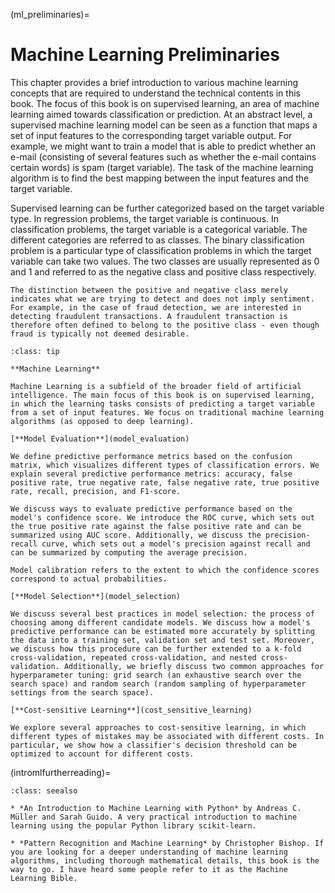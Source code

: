 (ml_preliminaries)=

# Machine Learning Preliminaries

This chapter provides a brief introduction to various machine learning concepts that are required to understand the technical contents in this book. The focus of this book is on supervised learning, an area of machine learning aimed towards classification or prediction. At an abstract level, a supervised machine learning model can be seen as a function that maps a set of input features to the corresponding target variable output. For example, we might want to train a model that is able to predict whether an e-mail (consisting of several features such as whether the e-mail contains certain words) is spam (target variable). The task of the machine learning algorithm is to find the best mapping between the input features and the target variable.

Supervised learning can be further categorized based on the target variable type. In regression problems, the target variable is continuous. In classification problems, the target variable is a categorical variable. The different categories are referred to as classes. The binary classification problem is a particular type of classification problems in which the target variable can take two values. The two classes are usually represented as 0 and 1 and referred to as the negative class and positive class respectively.

```{note}
The distinction between the positive and negative class merely indicates what we are trying to detect and does not imply sentiment. For example, in the case of fraud detection, we are interested in detecting fraudulent transactions. A fraudulent transaction is therefore often defined to belong to the positive class - even though fraud is typically not deemed desirable.
```

```{admonition} Summary
:class: tip

**Machine Learning**

Machine Learning is a subfield of the broader field of artificial intelligence. The main focus of this book is on supervised learning, in which the learning tasks consists of predicting a target variable from a set of input features. We focus on traditional machine learning algorithms (as opposed to deep learning).

[**Model Evaluation**](model_evaluation)

We define predictive performance metrics based on the confusion matrix, which visualizes different types of classification errors. We explain several predictive performance metrics: accuracy, false positive rate, true negative rate, false negative rate, true positive rate, recall, precision, and F1-score.

We discuss ways to evaluate predictive performance based on the model's confidence score. We introduce the ROC curve, which sets out the true positive rate against the false positive rate and can be summarized using AUC score. Additionally, we discuss the precision-recall curve, which sets out a model's precision against recall and can be summarized by computing the average precision.

Model calibration refers to the extent to which the confidence scores correspond to actual probabilities.

[**Model Selection**](model_selection)

We discuss several best practices in model selection: the process of choosing among different candidate models. We discuss how a model's predictive performance can be estimated more accurately by splitting the data into a training set, validation set and test set. Moreover, we discuss how this procedure can be further extended to a k-fold cross-validation, repeated cross-validation, and nested cross-validation. Additionally, we briefly discuss two common approaches for hyperparameter tuning: grid search (an exhaustive search over the search space) and random search (random sampling of hyperparameter settings from the search space).

[**Cost-sensitive Learning**](cost_sensitive_learning)

We explore several approaches to cost-sensitive learning, in which different types of mistakes may be associated with different costs. In particular, we show how a classifier's decision threshold can be optimized to account for different costs.
```

(intromlfurtherreading)=

```{admonition} Further Reading
:class: seealso

* *An Introduction to Machine Learning with Python* by Andreas C. Müller and Sarah Guido. A very practical introduction to machine learning using the popular Python library scikit-learn.

* *Pattern Recognition and Machine Learning* by Christopher Bishop. If you are looking for a deeper understanding of machine learning algorithms, including thorough mathematical details, this book is the way to go. I have heard some people refer to it as the Machine Learning Bible.
```
